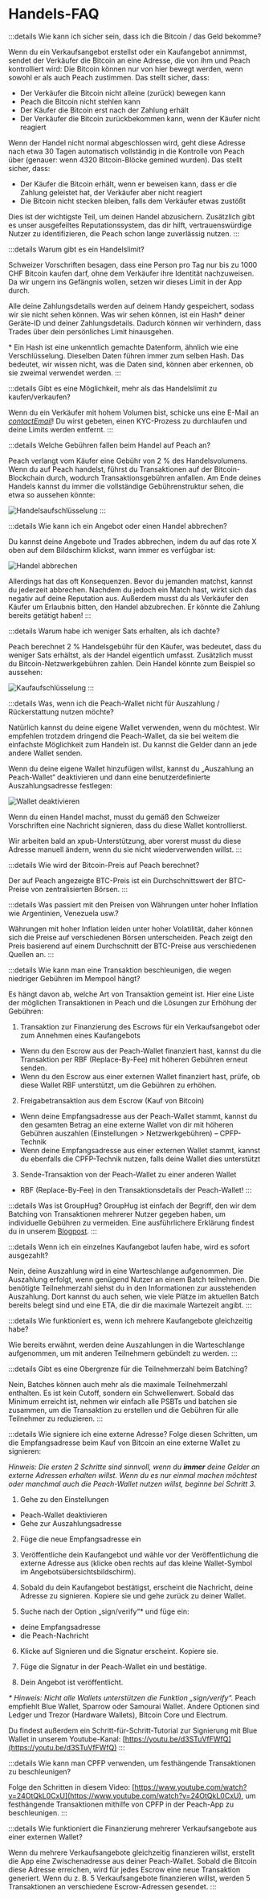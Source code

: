 # Handels-FAQ

:::details Wie kann ich sicher sein, dass ich die Bitcoin / das Geld bekomme?

Wenn du ein Verkaufsangebot erstellst oder ein Kaufangebot annimmst, sendet der Verkäufer die Bitcoin an eine Adresse, die von ihm und Peach kontrolliert wird: Die Bitcoin können nur von hier bewegt werden, wenn sowohl er als auch Peach zustimmen. Das stellt sicher, dass:

- Der Verkäufer die Bitcoin nicht alleine (zurück) bewegen kann
- Peach die Bitcoin nicht stehlen kann
- Der Käufer die Bitcoin erst nach der Zahlung erhält
- Der Verkäufer die Bitcoin zurückbekommen kann, wenn der Käufer nicht reagiert

Wenn der Handel nicht normal abgeschlossen wird, geht diese Adresse nach etwa 30 Tagen automatisch vollständig in die Kontrolle von Peach über (genauer: wenn 4320 Bitcoin-Blöcke gemined wurden). Das stellt sicher, dass:

- Der Käufer die Bitcoin erhält, wenn er beweisen kann, dass er die Zahlung geleistet hat, der Verkäufer aber nicht reagiert
- Die Bitcoin nicht stecken bleiben, falls dem Verkäufer etwas zustößt

Dies ist der wichtigste Teil, um deinen Handel abzusichern. Zusätzlich gibt es unser ausgefeiltes Reputationssystem, das dir hilft, vertrauenswürdige Nutzer zu identifizieren, die Peach schon lange zuverlässig nutzen.
:::

:::details Warum gibt es ein Handelslimit?

Schweizer Vorschriften besagen, dass eine Person pro Tag nur bis zu 1000 CHF Bitcoin kaufen darf, ohne dem Verkäufer ihre Identität nachzuweisen. Da wir ungern ins Gefängnis wollen, setzen wir dieses Limit in der App durch.

Alle deine Zahlungsdetails werden auf deinem Handy gespeichert, sodass wir sie nicht sehen können. Was wir sehen können, ist ein Hash\* deiner Geräte-ID und deiner Zahlungsdetails. Dadurch können wir verhindern, dass Trades über dein persönliches Limit hinausgehen.

\* Ein Hash ist eine unkenntlich gemachte Datenform, ähnlich wie eine Verschlüsselung. Dieselben Daten führen immer zum selben Hash. Das bedeutet, wir wissen nicht, was die Daten sind, können aber erkennen, ob sie zweimal verwendet werden.
:::

:::details Gibt es eine Möglichkeit, mehr als das Handelslimit zu kaufen/verkaufen?

Wenn du ein Verkäufer mit hohem Volumen bist, schicke uns eine E-Mail an [$contactEmail$](mailto:$contactEmail$)!
Du wirst gebeten, einen KYC-Prozess zu durchlaufen und deine Limits werden entfernt.
:::

:::details Welche Gebühren fallen beim Handel auf Peach an?

Peach verlangt vom Käufer eine Gebühr von 2 % des Handelsvolumens. Wenn du auf Peach handelst, führst du Transaktionen auf der Bitcoin-Blockchain durch, wodurch Transaktionsgebühren anfallen. Am Ende deines Handels kannst du immer die vollständige Gebührenstruktur sehen, die etwa so aussehen könnte:

![Handelsaufschlüsselung](/img/faq/trading/TradeBreakdowns.png)
:::

:::details Wie kann ich ein Angebot oder einen Handel abbrechen?

Du kannst deine Angebote und Trades abbrechen, indem du auf das rote X oben auf dem Bildschirm klickst, wann immer es verfügbar ist:

![Handel abbrechen](/img/faq/trading/cancel.png)

Allerdings hat das oft Konsequenzen. Bevor du jemanden matchst, kannst du jederzeit abbrechen. Nachdem du jedoch ein Match hast, wirkt sich das negativ auf deine Reputation aus. Außerdem musst du als Verkäufer den Käufer um Erlaubnis bitten, den Handel abzubrechen. Er könnte die Zahlung bereits getätigt haben!
:::

:::details Warum habe ich weniger Sats erhalten, als ich dachte?

Peach berechnet 2 % Handelsgebühr für den Käufer, was bedeutet, dass du weniger Sats erhältst, als der Handel eigentlich umfasst. Zusätzlich musst du Bitcoin-Netzwerkgebühren zahlen. Dein Handel könnte zum Beispiel so aussehen:

![Kaufaufschlüsselung](/img/faq/trading/TradeBreakdownBuy.png)
:::

:::details Was, wenn ich die Peach-Wallet nicht für Auszahlung / Rückerstattung nutzen möchte?

Natürlich kannst du deine eigene Wallet verwenden, wenn du möchtest. Wir empfehlen trotzdem dringend die Peach-Wallet, da sie bei weitem die einfachste Möglichkeit zum Handeln ist. Du kannst die Gelder dann an jede andere Wallet senden.

Wenn du deine eigene Wallet hinzufügen willst, kannst du „Auszahlung an Peach-Wallet“ deaktivieren und dann eine benutzerdefinierte Auszahlungsadresse festlegen:

![Wallet deaktivieren](/img/faq/trading/disablewallet.png)

Wenn du einen Handel machst, musst du gemäß den Schweizer Vorschriften eine Nachricht signieren, dass du diese Wallet kontrollierst.

Wir arbeiten bald an xpub-Unterstützung, aber vorerst musst du diese Adresse manuell ändern, wenn du sie nicht wiederverwenden willst.
:::

:::details Wie wird der Bitcoin-Preis auf Peach berechnet?

Der auf Peach angezeigte BTC-Preis ist ein Durchschnittswert der BTC-Preise von zentralisierten Börsen.
:::

:::details Was passiert mit den Preisen von Währungen unter hoher Inflation wie Argentinien, Venezuela usw.?

Währungen mit hoher Inflation leiden unter hoher Volatilität, daher können sich die Preise auf verschiedenen Börsen unterscheiden. Peach zeigt den Preis basierend auf einem Durchschnitt der BTC-Preise aus verschiedenen Quellen an.
:::

:::details Wie kann man eine Transaktion beschleunigen, die wegen niedriger Gebühren im Mempool hängt?

Es hängt davon ab, welche Art von Transaktion gemeint ist. Hier eine Liste der möglichen Transaktionen in Peach und die Lösungen zur Erhöhung der Gebühren:

1. Transaktion zur Finanzierung des Escrows für ein Verkaufsangebot oder zum Annehmen eines Kaufangebots

- Wenn du den Escrow aus der Peach-Wallet finanziert hast, kannst du die Transaktion per RBF (Replace-By-Fee) mit höheren Gebühren erneut senden.
- Wenn du den Escrow aus einer externen Wallet finanziert hast, prüfe, ob diese Wallet RBF unterstützt, um die Gebühren zu erhöhen.

2. Freigabetransaktion aus dem Escrow (Kauf von Bitcoin)

- Wenn deine Empfangsadresse aus der Peach-Wallet stammt, kannst du den gesamten Betrag an eine externe Wallet von dir mit höheren Gebühren auszahlen (Einstellungen > Netzwerkgebühren) – CPFP-Technik
- Wenn deine Empfangsadresse aus einer externen Wallet stammt, kannst du ebenfalls die CPFP-Technik nutzen, falls deine Wallet dies unterstützt

3. Sende-Transaktion von der Peach-Wallet zu einer anderen Wallet

- RBF (Replace-By-Fee) in den Transaktionsdetails der Peach-Wallet!
  :::

:::details Was ist GroupHug?
GroupHug ist einfach der Begriff, den wir dem Batching von Transaktionen mehrerer Nutzer gegeben haben, um individuelle Gebühren zu vermeiden. Eine ausführlichere Erklärung findest du in unserem [Blogpost](https://peachbitcoin.com/blog/group-hug).
:::

:::details Wenn ich ein einzelnes Kaufangebot laufen habe, wird es sofort ausgezahlt?

Nein, deine Auszahlung wird in eine Warteschlange aufgenommen. Die Auszahlung erfolgt, wenn genügend Nutzer an einem Batch teilnehmen. Die benötigte Teilnehmerzahl siehst du in den Informationen zur ausstehenden Auszahlung. Dort kannst du auch sehen, wie viele Plätze im aktuellen Batch bereits belegt sind und eine ETA, die dir die maximale Wartezeit angibt.
:::

:::details Wie funktioniert es, wenn ich mehrere Kaufangebote gleichzeitig habe?

Wie bereits erwähnt, werden deine Auszahlungen in die Warteschlange aufgenommen, um mit anderen Teilnehmern gebündelt zu werden.
:::

:::details Gibt es eine Obergrenze für die Teilnehmerzahl beim Batching?

Nein, Batches können auch mehr als die maximale Teilnehmerzahl enthalten. Es ist kein Cutoff, sondern ein Schwellenwert. Sobald das Minimum erreicht ist, nehmen wir einfach alle PSBTs und batchen sie zusammen, um die Transaktion zu erstellen und die Gebühren für alle Teilnehmer zu reduzieren.
:::

:::details Wie signiere ich eine externe Adresse?
Folge diesen Schritten, um die Empfangsadresse beim Kauf von Bitcoin an eine externe Wallet zu signieren:

_Hinweis: Die ersten 2 Schritte sind sinnvoll, wenn du **immer** deine Gelder an externe Adressen erhalten willst. Wenn du es nur einmal machen möchtest oder manchmal auch die Peach-Wallet nutzen willst, beginne bei Schritt 3._

1. Gehe zu den Einstellungen

- Peach-Wallet deaktivieren
- Gehe zur Auszahlungsadresse

2. Füge die neue Empfangsadresse ein

3. Veröffentliche dein Kaufangebot und wähle vor der Veröffentlichung die externe Adresse aus (klicke oben rechts auf das kleine Wallet-Symbol im Angebotsübersichtsbildschirm).

4. Sobald du dein Kaufangebot bestätigst, erscheint die Nachricht, deine Adresse zu signieren. Kopiere sie und gehe zurück zu deiner Wallet.

5. Suche nach der Option „sign/verify“\* und füge ein:

- deine Empfangsadresse
- die Peach-Nachricht

6. Klicke auf Signieren und die Signatur erscheint. Kopiere sie.

7. Füge die Signatur in der Peach-Wallet ein und bestätige.

8. Dein Angebot ist veröffentlicht.

_\* Hinweis: Nicht alle Wallets unterstützen die Funktion „sign/verify“._
Peach empfiehlt Blue Wallet, Sparrow oder Samourai Wallet. Andere Optionen sind Ledger und Trezor (Hardware Wallets), Bitcoin Core und Electrum.

Du findest außerdem ein Schritt-für-Schritt-Tutorial zur Signierung mit Blue Wallet in unserem Youtube-Kanal: [https://youtu.be/d3STuVfFWfQ](https://youtu.be/d3STuVfFWfQ)
:::

:::details Wie kann man CPFP verwenden, um festhängende Transaktionen zu beschleunigen?

Folge den Schritten in diesem Video: [https://www.youtube.com/watch?v=24OtQkL0CxU](https://www.youtube.com/watch?v=24OtQkL0CxU), um festhängende Transaktionen mithilfe von CPFP in der Peach-App zu beschleunigen.
:::

:::details Wie funktioniert die Finanzierung mehrerer Verkaufsangebote aus einer externen Wallet?

Wenn du mehrere Verkaufsangebote gleichzeitig finanzieren willst, erstellt die App eine Zwischenadresse aus deiner Peach-Wallet. Sobald die Bitcoin diese Adresse erreichen, wird für jedes Escrow eine neue Transaktion generiert. Wenn du z. B. 5 Verkaufsangebote finanzieren willst, werden 5 Transaktionen an verschiedene Escrow-Adressen gesendet.
:::
